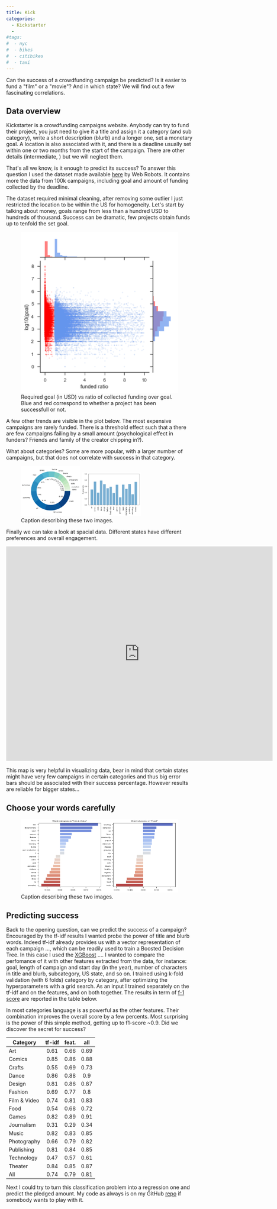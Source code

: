 ```yaml
---
title: Kick
categories:
  - Kickstarter
  - 
#tags:
#  - nyc
#  - bikes
#  - citibikes
#  - taxi
---
```



Can the success of a crowdfunding campaign be predicted? 
Is it easier to fund a "film" or a "movie"? And in which state? 
We will find out a few fascinating correlations.


## Data overview

Kickstarter is a crowdfunding campaigns website. Anybody can try to fund their project, you just need
to give it a title and assign it a category (and sub category), write a short description (blurb) and a longer one, set a monetary goal.
A location is also associated with it, and there is a deadline usually set within one or two months from the start of the campaign.
There are other details (intermediate, ) but we will neglect them.

That's all we know, is it enough to predict its success?
To answer this question I used the dataset made available [here](https://webrobots.io/kickstarter-datasets/) by Web Robots. 
It contains more the data from 100k campaigns, including goal and amount of funding collected by the deadline.

The dataset required minimal cleaning, after removing some outlier I just restricted the location to be within the US for homogeneity.
Let's start by talking about money, goals range from less than a hundred USD to hundreds of thousand. Success can be dramatic, few projects 
obtain funds up to tenfold the set goal.

<figure>
    <img width="160" src="/assets/images/kickstarter/scatter_goal.png" style="width: 500px;">
    <figcaption>Required goal (in USD) vs ratio of collected funding over goal. 
    Blue and red correspond to whether a project has been successfull or not.</figcaption>
</figure>
A few other trends are visible in the plot below. The most expensive campaigns are rarely funded. 
There is a threshold effect such that a there are few campaigns failing by a small amount 
(psychological effect in funders? Friends and family of the creator chipping in?).

What about categories?
Some are more popular, with a larger number of campaigns, but that does not correlate with success 
in that category. 

<figure class="half">
    <img width="160" src="/assets/images/kickstarter/cat_donut.png">
    <img width="160" src="/assets/images/kickstarter/funded_ratio.png">
    <figcaption>Caption describing these two images.</figcaption>
</figure>


Finally we can take a look at spacial data. Different states have different preferences and overall engagement.  


<iframe width="720" height="580" frameborder="0" seamless="seamless" scrolling="no" src="https://plot.ly/~roundedup/3.embed?width=640&height=480"></iframe>

This map is very helpful in visualizing data, bear in mind that certain states might have very few campaigns in certain categories and
thus big error bars should be associated with their success percentage. However results are reliable for bigger states...

## Choose your words carefully


<figure>
    <img src="/assets/images/kickstarter/tfidf.png">
    <figcaption>Caption describing these two images.</figcaption>
</figure>




## Predicting success

Back to the opening question, can we predict the success of a campaign?
Encouraged by the tf-idf results I wanted probe the power of title and blurb words. 
Indeed tf-idf already provides us with a vector representation of each campaign ..., which can 
be readily used to train a Boosted Decision Tree. In this case I used the [XGBoost](http://xgboost.readthedocs.io/en/latest/) ....
I wanted to compare the perfomance of it with other features extracted from the data, for instance:
goal, length of campaign and start day (in the year), number of characters in title and blurb, subcategory, US state, and so on.
I trained using k-fold validation (with 6 folds) category by category, after optimizing the hyperparameters with a grid search.
As an input I trained separately on the tf-idf and on the features, and on both together.
The results in term of [f-1 score](https://en.wikipedia.org/wiki/F1_score) are reported in the table below.

In most categories language is as powerful as the other features. Their combination improves the overall score by a few percents.
Most surprising is the power of this simple method, getting up to f1-score ~0.9. 
Did we discover the secret for success?


Category    |tf-idf|feat. |all
---       | :---: | :---: | :----------------------:
Art         | 0.61 | 0.66 | 0.69
Comics      | 0.85 | 0.86 | 0.88
Crafts      | 0.55 | 0.69 | 0.73
Dance       | 0.86 | 0.88 | 0.9
Design      | 0.81 | 0.86 | 0.87
Fashion     | 0.69 | 0.77 | 0.8
Film & Video| 0.74 | 0.81 | 0.83
Food        | 0.54 | 0.68 | 0.72
Games       | 0.82 | 0.89 | 0.91
Journalism  | 0.31 | 0.29 | 0.34
Music       | 0.82 | 0.83 | 0.85
Photography | 0.66 | 0.79 | 0.82
Publishing  | 0.81 | 0.84 | 0.85
Technology  | 0.47 | 0.57 | 0.61
Theater     | 0.84 | 0.85 | 0.87
All         | 0.74 | 0.79 | 0.81


Next I could try to turn this classification problem into a regression one and predict the pledged amount.
My code as always is on my GitHub [repo](https://github.com/roundedup) if somebody wants to play with it.

